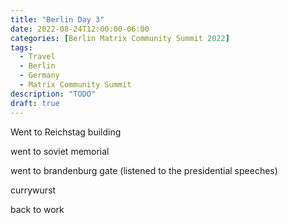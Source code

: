 ```yaml
---
title: "Berlin Day 3"
date: 2022-08-24T12:00:00-06:00
categories: [Berlin Matrix Community Summit 2022]
tags:
  - Travel
  - Berlin
  - Germany
  - Matrix Community Summit
description: "TODO"
draft: true
---
```


Went to Reichstag building

went to soviet memorial

went to brandenburg gate (listened to the presidential speeches)

currywurst

back to work
